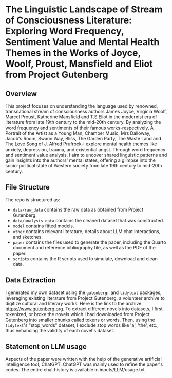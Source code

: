 # The Linguistic Landscape of Stream of Consciousness Literature: Exploring Word Frequency, Sentiment Value and Mental Health Themes in the Works of Joyce, Woolf, Proust, Mansfield and Eliot from Project Gutenberg

## Overview

This project focuses on understanding the language used by renowned, transnational stream of consciousness authors James Joyce, Virginia Woolf, Marcel Proust, Katherine Mansfield and T.S Eliot in the modernist era of literature from late 19th century to the mid-20th century. By analyzing the word frequency and sentiments of their famous works-respectively, A Portrait of the Artist as a Young Man, Chamber Music, Mrs Dalloway, Jacob's Room, Swann Way, Bliss, The Garden Party, The Waste Land and The Love Song of J. Alfred Prufrock-I explore mental health themes like anxiety, depression, trauma, and existential angst. Through word frequency and sentiment value analysis, I aim to uncover shared linguistic patterns and gain insights into the authors' mental states, offering a glimpse into the socio-political state of Western society from late 19th century to mid-20th century.

## File Structure

The repo is structured as:

-   `data/raw_data` contains the raw data as obtained from Project Gutenberg.
-   `data/analysis_data` contains the cleaned dataset that was constructed.
-   `model` contains fitted models. 
-   `other` contains relevant literature, details about LLM chat interactions, and sketches.
-   `paper` contains the files used to generate the paper, including the Quarto document and reference bibliography file, as well as the PDF of the paper. 
-   `scripts` contains the R scripts used to simulate, download and clean data.

## Data Extraction

I generated my own dataset using the `gutenbergr` and `tidytext` packages, leveraging existing literature from Project Gutenberg, a volunteer archive to digitize cultural and literary works. Here is the link to the archive: https://www.gutenberg.org. To extract different novels into datasets, I first tokenized, or broke the novels which I had downloaded from Project Gutenberg into smaller chunks called tokens or words. Then, using the `tidytext`'s "stop_words" dataset, I exclude stop words like 'a', 'the', etc., thus enhancing the validity of each novel's dataset.

## Statement on LLM usage

Aspects of the paper were written with the help of the generative artificial intelligence tool, ChatGPT. ChatGPT was mainly used to refine the paper's codes. The entire chat history is available in inputs/LLM/usage.txt
